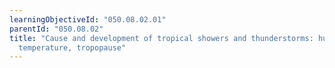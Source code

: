```yaml
---
learningObjectiveId: "050.08.02.01"
parentId: "050.08.02"
title: "Cause and development of tropical showers and thunderstorms: humidity,
  temperature, tropopause"
---
```


